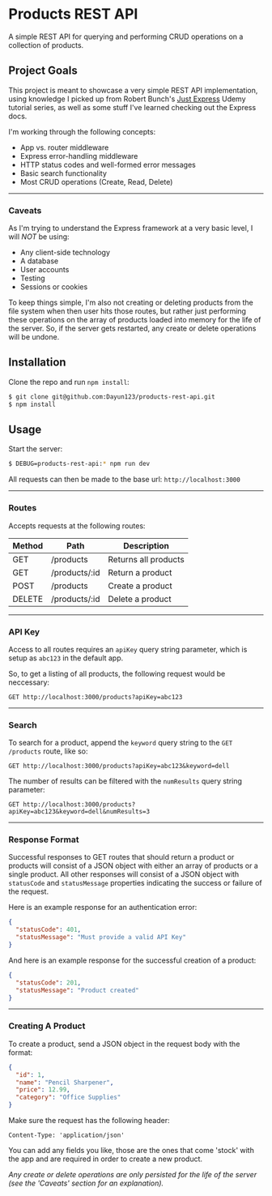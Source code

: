 # Products REST API

A simple REST API for querying and performing CRUD operations on a collection of products.

## Project Goals

This project is meant to showcase a very simple REST API implementation, using knowledge I picked up from Robert Bunch's [Just Express](https://www.udemy.com/course/just-express-with-a-bunch-of-node-and-http-in-detail) Udemy tutorial series, as well as some stuff I've learned checking out the Express docs. 

I'm working through the following concepts:

- App vs. router middleware
- Express error-handling middleware
- HTTP status codes and well-formed error messages
- Basic search functionality
- Most CRUD operations (Create, Read, Delete)

---
### Caveats

As I'm trying to understand the Express framework at a very basic level, I will *NOT* be using:

- Any client-side technology
- A database 
- User accounts 
- Testing
- Sessions or cookies

To keep things simple, I'm also not creating or deleting products from the file system when then user hits those routes, but rather just performing these operations on the array of products loaded into memory for the life of the server. So, if the server gets restarted, any create or delete operations will be undone.

## Installation

Clone the repo and run `npm install`:

```bash
$ git clone git@github.com:Dayun123/products-rest-api.git
$ npm install
```

## Usage

Start the server:

```bash
$ DEBUG=products-rest-api:* npm run dev
```

All requests can then be made to the base url: `http://localhost:3000`

---
### Routes

Accepts requests at the following routes:

|  Method | Path          | Description           |
| --------| ------------- | ----------------------|
| GET     | /products     | Returns all products  |
| GET     | /products/:id | Return a product      |
| POST    | /products     | Create a product      |
| DELETE  | /products/:id | Delete a product      |

---
### API Key

Access to all routes requires an `apiKey` query string parameter, which is setup as `abc123` in the default app. 

So, to get a listing of all products, the following request would be neccessary:

`GET http://localhost:3000/products?apiKey=abc123`

---
### Search

To search for a product, append the `keyword` query string to the `GET /products` route, like so:

`GET http://localhost:3000/products?apiKey=abc123&keyword=dell`

The number of results can be filtered with the `numResults` query string parameter:

`GET http://localhost:3000/products?apiKey=abc123&keyword=dell&numResults=3`

---
### Response Format

Successful responses to GET routes that should return a product or products will consist of a JSON object with either an array of products or a single product. All other responses will consist of a JSON object with `statusCode` and `statusMessage` properties indicating the success or failure of the request.

Here is an example response for an authentication error:

```json
{
  "statusCode": 401,
  "statusMessage": "Must provide a valid API Key"
}
```

And here is an example response for the successful creation of a product:

```json
{
  "statusCode": 201,
  "statusMessage": "Product created"
}
```

---
### Creating A Product

To create a product, send a JSON object in the request body with the format:

```json
{
  "id": 1,
  "name": "Pencil Sharpener",
  "price": 12.99,
  "category": "Office Supplies"
}
```

Make sure the request has the following header:

```
Content-Type: 'application/json'
```

You can add any fields you like, those are the ones that come 'stock' with the app and are required in order to create a new product.

*Any create or delete operations are only persisted for the life of the server (see the 'Caveats' section for an explanation).*